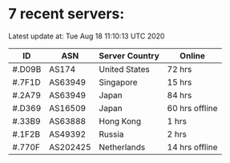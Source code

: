 # 7 recent servers:

Latest update at: Tue Aug 18 11:10:13 UTC 2020

| ID | ASN | Server Country | Online |
| -- | --- | -------------- | ------ |
| #.D09B | AS174 | United States | 72 hrs |
| #.7F1D | AS63949 | Singapore | 15 hrs |
| #.2A79 | AS63949 | Japan | 84 hrs |
| #.D369 | AS16509 | Japan | 60 hrs offline |
| #.33B9 | AS63888 | Hong Kong | 1 hrs |
| #.1F2B | AS49392 | Russia | 2 hrs |
| #.770F | AS202425 | Netherlands | 14 hrs offline |

